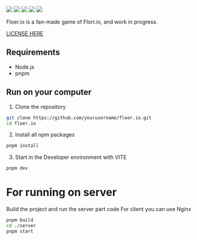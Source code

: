 <img src="https://img.shields.io/badge/TYPESCRIPT-white?style=for-the-badge&logo=typescript">
<img src="https://img.shields.io/badge/HTML5-gray?style=for-the-badge&logo=html5">
<img src="https://img.shields.io/badge/CSS3-blue?style=for-the-badge&logo=css3">
<img src="https://img.shields.io/badge/VITE-yellow?style=for-the-badge&logo=vite">
<img src="https://img.shields.io/badge/Nginx-green?style=for-the-badge&logo=nginx">

Floer.io is a fan-made game of Florr.io, and work in progress.

[LICENSE HERE](LICENSE)

## Requirements
- Node.js
- pnpm

## Run on your computer

1. Clone the repository
```bash
git clone https://github.com/yourusername/floer.io.git
cd floer.io
```

2. Install all npm packages
```bash
pnpm install
```

3. Start in the Developer environment with VITE
```bash
pnpm dev
```

# For running on server

Build the project and run the server part code
For client you can use Nginx
```bash
pnpm build
cd ./server
pnpm start
```